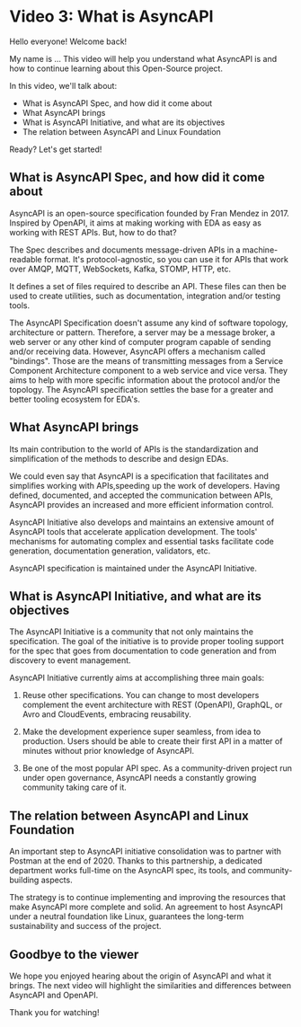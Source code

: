 # Video 3: What is AsyncAPI
 
Hello everyone! Welcome back!

My name is ...  This video will help you understand what AsyncAPI is and how to continue learning about this Open-Source project. 

In this video, we'll talk about:

 - What is AsyncAPI Spec, and how did it come about
 - What AsyncAPI brings
 - What is AsyncAPI Initiative, and what are its objectives
 - The relation between AsyncAPI and Linux Foundation

 Ready? Let's get started!

## What is AsyncAPI Spec, and how did it come about

AsyncAPI is an open-source specification founded by Fran Mendez in 2017. Inspired by OpenAPI, it aims at making working with EDA as easy as working with REST APIs. But, how to do that?

The Spec describes and documents message-driven APIs in a machine-readable format. It's protocol-agnostic, so you can use it for APIs that work over AMQP, MQTT, WebSockets, Kafka, STOMP, HTTP, etc.

It defines a set of files required to describe an API. These files can then be used to create utilities, such as documentation, integration and/or testing tools.

The AsyncAPI Specification doesn't assume any kind of software topology, architecture or pattern. Therefore, a server may be a message broker, a web server or any other kind of computer program capable of sending and/or receiving data. However, AsyncAPI offers a mechanism called "bindings". Those are the means of transmitting messages from a Service Component Architecture component to a web service and vice versa. They aims to help with more specific information about the protocol and/or the topology. The AsyncAPI specification settles the base for a greater and better tooling ecosystem for EDA's.

## What AsyncAPI brings

Its main contribution to the world of APIs is the standardization and simplification of the methods to describe and design EDAs.

We could even say that AsyncAPI is a specification that facilitates and simplifies working with APIs,speeding up the work of developers. Having defined, documented, and accepted the communication between APIs, AsyncAPI provides an increased and more efficient information control.

AsyncAPI Initiative also develops and maintains an extensive amount of AsyncAPI tools that accelerate application development. The tools' mechanisms for automating complex and essential tasks facilitate code generation, documentation generation, validators, etc. 

AsyncAPI specification is maintained under the AsyncAPI Initiative.

## What is AsyncAPI Initiative, and what are its objectives

The AsyncAPI Initiative is a community that not only maintains the specification. The goal of the initiative is to provide proper tooling support for the spec that goes from documentation to code generation and from discovery to event management.

AsyncAPI Initiative currently aims at accomplishing three main goals:

1. Reuse other specifications. You can change to most developers complement the event architecture with REST (OpenAPI), GraphQL, or Avro and CloudEvents, embracing reusability.

2. Make the development experience super seamless, from idea to production. Users should be able to create their first API in a matter of minutes without prior knowledge of AsyncAPI.

3. Be one of the most popular API spec. As a community-driven project run under open governance, AsyncAPI needs a constantly growing community taking care of it.

## The relation between AsyncAPI and Linux Foundation

An important step to AsyncAPI initiative consolidation was to partner with Postman at the end of 2020. Thanks to this partnership, a dedicated department works full-time on the AsyncAPI spec, its tools, and community-building aspects.

The strategy is to continue implementing and improving the resources that make AsyncAPI more complete and solid. An agreement to host AsyncAPI under a neutral foundation like Linux, guarantees the long-term sustainability and success of the project.

## Goodbye to the viewer

We hope you enjoyed hearing about the origin of AsyncAPI and what it brings. The next video will highlight the similarities and differences between AsyncAPI and OpenAPI.

Thank you for watching!
